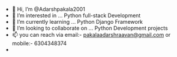 - 👋 Hi, I’m @Adarshpakala2001
- 👀 I’m interested in ... Python full-stack Development
- 🌱 I’m currently learning ... Python Django Framework
- 💞️ I’m looking to collaborate on ... Python Development projects
- 📫 you can reach via email:- pakalaadarshraavan@gmail.com  or mobile:- 6304348374
- 
